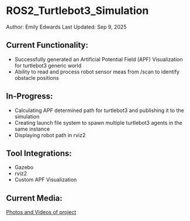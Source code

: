 # ROS2_Turtlebot3_Simulation
Author: Emily Edwards
Last Updated: Sep 9, 2025

## Current Functionality:
- Successfully generated an Artificial Potential Field (APF) Visualization for turtlebot3 generic world
- Ability to read and process robot sensor meas from /scan to identify obstacle positions

## In-Progress:
- Calculating APF determined path for turtlebot3 and publishing it to the simulation
- Creating launch file system to spawn multiple turtlebot3 agents in the same instance
- Displaying robot path in rviz2

## Tool Integrations:
- Gazebo
- rviz2
- Custom APF Visualization

## Current Media:
[Photos and Videos of project](media/)